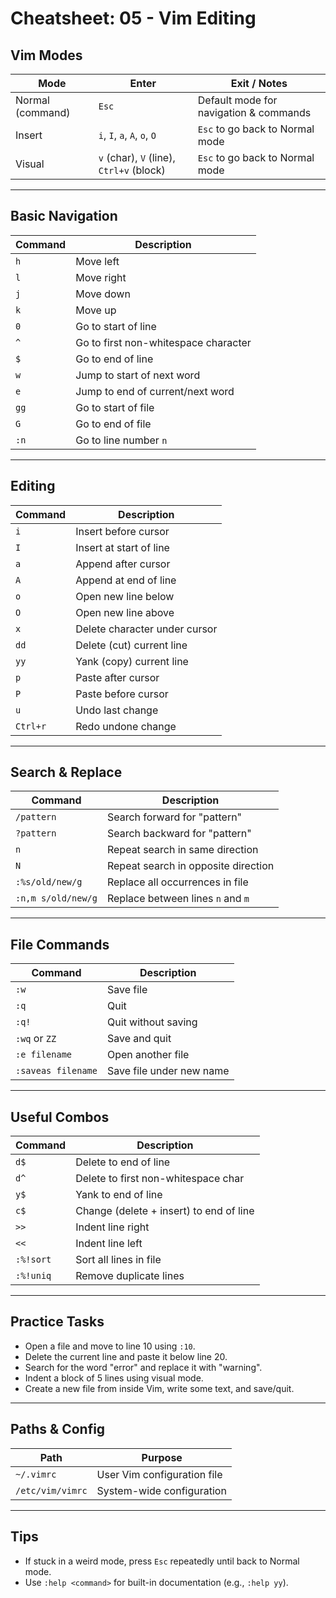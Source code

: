 # Cheatsheet: 05 - Vim Editing

## **Vim Modes**

| Mode             | Enter                                    | Exit / Notes                           |
| ---------------- | ---------------------------------------- | -------------------------------------- |
| Normal (command) | `Esc`                                    | Default mode for navigation & commands |
| Insert           | `i`, `I`, `a`, `A`, `o`, `O`             | `Esc` to go back to Normal mode        |
| Visual           | `v` (char), `V` (line), `Ctrl+v` (block) | `Esc` to go back to Normal mode        |

---

## **Basic Navigation**

| Command | Description                          |
| ------- | ------------------------------------ |
| `h`     | Move left                            |
| `l`     | Move right                           |
| `j`     | Move down                            |
| `k`     | Move up                              |
| `0`     | Go to start of line                  |
| `^`     | Go to first non-whitespace character |
| `$`     | Go to end of line                    |
| `w`     | Jump to start of next word           |
| `e`     | Jump to end of current/next word     |
| `gg`    | Go to start of file                  |
| `G`     | Go to end of file                    |
| `:n`    | Go to line number `n`                |

---

## **Editing**

| Command  | Description                   |
| -------- | ----------------------------- |
| `i`      | Insert before cursor          |
| `I`      | Insert at start of line       |
| `a`      | Append after cursor           |
| `A`      | Append at end of line         |
| `o`      | Open new line below           |
| `O`      | Open new line above           |
| `x`      | Delete character under cursor |
| `dd`     | Delete (cut) current line     |
| `yy`     | Yank (copy) current line      |
| `p`      | Paste after cursor            |
| `P`      | Paste before cursor           |
| `u`      | Undo last change              |
| `Ctrl+r` | Redo undone change            |

---

## **Search & Replace**

| Command            | Description                         |
| ------------------ | ----------------------------------- |
| `/pattern`         | Search forward for "pattern"        |
| `?pattern`         | Search backward for "pattern"       |
| `n`                | Repeat search in same direction     |
| `N`                | Repeat search in opposite direction |
| `:%s/old/new/g`    | Replace all occurrences in file     |
| `:n,m s/old/new/g` | Replace between lines `n` and `m`   |

---

## **File Commands**

| Command            | Description              |
| ------------------ | ------------------------ |
| `:w`               | Save file                |
| `:q`               | Quit                     |
| `:q!`              | Quit without saving      |
| `:wq` or `ZZ`      | Save and quit            |
| `:e filename`      | Open another file        |
| `:saveas filename` | Save file under new name |

---

## **Useful Combos**

| Command   | Description                             |
| --------- | --------------------------------------- |
| `d$`      | Delete to end of line                   |
| `d^`      | Delete to first non-whitespace char     |
| `y$`      | Yank to end of line                     |
| `c$`      | Change (delete + insert) to end of line |
| `>>`      | Indent line right                       |
| `<<`      | Indent line left                        |
| `:%!sort` | Sort all lines in file                  |
| `:%!uniq` | Remove duplicate lines                  |

---

## **Practice Tasks**

- Open a file and move to line 10 using `:10`.
- Delete the current line and paste it below line 20.
- Search for the word "error" and replace it with "warning".
- Indent a block of 5 lines using visual mode.
- Create a new file from inside Vim, write some text, and save/quit.

---

## **Paths & Config**

| Path             | Purpose                     |
| ---------------- | --------------------------- |
| `~/.vimrc`       | User Vim configuration file |
| `/etc/vim/vimrc` | System-wide configuration   |

---

## **Tips**

- If stuck in a weird mode, press `Esc` repeatedly until back to Normal mode.
- Use `:help <command>` for built-in documentation (e.g., `:help yy`).
